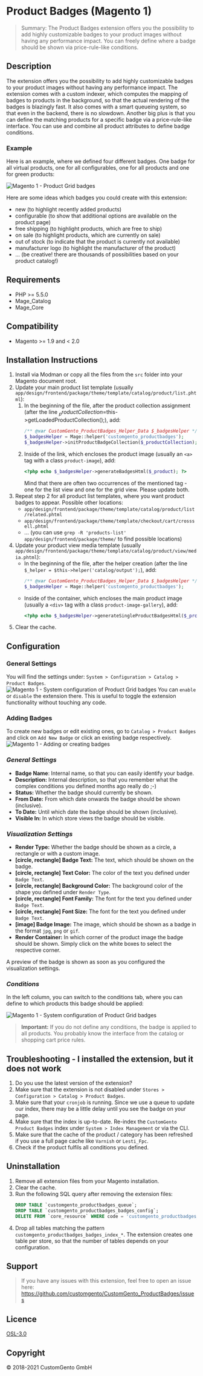 # Product Badges (Magento 1)

> Summary: The Product Badges extension offers you the possibility to add highly customizable badges to your product images without having any performance impact. You can freely define where a badge should be shown via price-rule-like conditions.

## Description

The extension offers you the possibility to add highly customizable badges to your product images without having any performance impact. The extension comes with a custom indexer, which computes the mapping of badges to products in the background, so that the actual rendering of the badges is blazingly fast. It also comes with a smart queueing system, so that even in the backend, there is no slowdown. Another big plus is that you can define the matching products for a specific badge via a price-rule-like interface. You can use and combine all product attributes to define badge conditions.

### Example

Here is an example, where we defined four different badges. One badge for all virtual products, one for all configurables, one for all products and one for green products:

![Magento 1 - Product Grid badges](./images/frontend-example.png)

Here are some ideas which badges you could create with this extension:
* new (to highlight recently added products)
* configurable (to show that additional options are available on the product page)
* free shipping (to highlight products, which are free to ship)
* on sale (to highlight products, which are currently on sale)
* out of stock (to indicate that the product is currently not available)
* manufacturer logo (to highlight the manufacturer of the product)
* … (be creative! there are thousands of possibilities based on your product catalog!)

## Requirements
* PHP >= 5.5.0
* Mage_Catalog
* Mage_Core

## Compatibility
* Magento >= 1.9 and < 2.0

## Installation Instructions
1. Install via Modman or copy all the files from the `src` folder into your Magento document root.
2. Update your main product list template (usually `app/design/frontend/package/theme/template/catalog/product/list.phtml`):
    1. In the beginning of the file, after the product collection assignment (after the line $_productCollection=$this->getLoadedProductCollection();), add: 
        ```php
        /** @var CustomGento_ProductBadges_Helper_Data $_badgesHelper */
        $_badgesHelper = Mage::helper('customgento_productbadges');
        $_badgesHelper->initProductBadgeCollection($_productCollection);
        ```
    2. Inside of the link, which encloses the product image (usually an `<a>` tag with a class `product-image`), add: 
        ```php
        <?php echo $_badgesHelper->generateBadgesHtml($_product); ?>
        ```
        Mind that there are often two occurrences of the mentioned tag - one for the list view and one for the grid view. Please update both.
3. Repeat step 2 for all product list templates, where you want product badges to appear. Possible other locations:
    - `app/design/frontend/package/theme/template/catalog/product/list/related.phtml`
    - `app/design/frontend/package/theme/template/checkout/cart/crosssell.phtml`
    - ... (you can use `grep -R 'products-list' app/design/frontend/package/theme/` to find possible locations)
4. Update your product view media template (usually `app/design/frontend/package/theme/template/catalog/product/view/media.phtml`):
    - In the beginning of the file, after the helper creation (after the line `$_helper = $this->helper('catalog/output');`), add:
        ```php
        /** @var CustomGento_ProductBadges_Helper_Data $_badgesHelper */
        $_badgesHelper = Mage::helper('customgento_productbadges');
        ```
    - Inside of the container, which encloses the main product image (usually a `<div>` tag with a class `product-image-gallery`), add:
        ```php
        <?php echo $_badgesHelper->generateSingleProductBadgesHtml($_product); ?>
        ```
5. Clear the cache.

## Configuration

### General Settings
You will find the settings under: `System > Configuration > Catalog > Product Badges`.
![Magento 1 - System configuration of Product Grid badges](./images/system-configuration.png)
You can `enable` or `disable` the extension there. This is useful to toggle the extension functionality without touching any code.

### Adding Badges
To create new badges or edit existing ones, go to `Catalog > Product Badges` and click on `Add New Badge` or click an existing badge respectively.
![Magento 1 - Adding or creating badges](./images/adding-badges-general-visualisation.png)

### _General Settings_
* **Badge Name**: Internal name, so that you can easily identify your badge.
* **Description:** Internal description, so that you remember what the complex conditions you defined months ago really do ;-)
* **Status:** Whether the badge should currently be shown.
* **From Date:** From which date onwards the badge should be shown (inclusive).
* **To Date:** Until which date the badge should be shown (inclusive).
* **Visible In:** In which store views the badge should be visible.

### _Visualization Settings_
* **Render Type:** Whether the badge should be shown as a circle, a rectangle or with a custom image.
* **[circle, rectangle] Badge Text:** The text, which should be shown on the badge.
* **[circle, rectangle] Text Color:** The color of the text you defined under `Badge Text`.
* **[circle, rectangle] Background Color:** The background color of the shape you defined under `Render Type`.
* **[circle, rectangle] Font Family:** The font for the text you defined under `Badge Text`.
* **[circle, rectangle] Font Size:** The font for the text you defined under `Badge Text`.
* **[image] Badge Image:** The image, which should be shown as a badge in the format `jpg`, `png` or `gif`.
* **Render Container:** In which corner of the product image the badge should be shown. Simply click on the white boxes to select the respective corner.

A preview of the badge is shown as soon as you configured the visualization settings.

### _Conditions_
In the left column, you can switch to the conditions tab, where you can define to which products this badge should be applied:

![Magento 1 - System configuration of Product Grid badges](./images/adding-badges-conditions.png)

> **Important:** If you do not define any conditions, the badge is applied to all products. You probably know the interface from the catalog or shopping cart price rules.

## Troubleshooting - I installed the extension, but it does not work

1. Do you use the latest version of the extension?
2. Make sure that the extension is not disabled under `Stores > Configuration > Catalog > Product Badges`.
3. Make sure that your `cronjob` is running. Since we use a queue to update our index, there may be a little delay until you see the badge on your page.
4. Make sure that the index is up-to-date. Re-index the `CustomGento Product Badges` index under `System > Index Management` or via the CLI.
5. Make sure that the cache of the product / category has been refreshed if you use a full page cache like `Varnish` or `Lesti_Fpc`.
6. Check if the product fulfils all conditions you defined.

## Uninstallation

1. Remove all extension files from your Magento installation.
2. Clear the cache.
3. Run the following SQL query after removing the extension files:
    ```SQL
    DROP TABLE `customgento_productbadges_queue`;
    DROP TABLE `customgento_productbadges_badges_config`;
    DELETE FROM `core_resource` WHERE code = 'customgento_productbadges_setup';
    ```
4. Drop all tables matching the pattern `customgento_productbadges_badges_index_*`. The extension creates one table per store, so that the number of tables depends on your configuration.

## Support
> If you have any issues with this extension, feel free to open an issue here: https://github.com/customgento/CustomGento_ProductBadges/issues


## Licence

[OSL-3.0](https://opensource.org/licenses/OSL-3.0)

## Copyright
© 2018-2021 CustomGento GmbH

